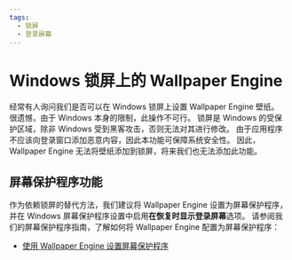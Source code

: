 ```yaml
---
tags:
  - 锁屏
  - 登录屏幕
---
```


# Windows 锁屏上的 Wallpaper Engine

经常有人询问我们是否可以在 Windows 锁屏上设置 Wallpaper Engine 壁纸。 很遗憾，由于 Windows 本身的限制，此操作不可行。 锁屏是 Windows 的受保护区域，除非 Windows 受到黑客攻击，否则无法对其进行修改。 由于应用程序不应该向登录窗口添加恶意内容，因此本功能可保障系统安全性。 因此，Wallpaper Engine 无法将壁纸添加到锁屏，将来我们也无法添加此功能。

## 屏幕保护程序功能

作为依赖锁屏的替代方法，我们建议将 Wallpaper Engine 设置为屏幕保护程序，并在 Windows 屏幕保护程序设置中启用**在恢复时显示登录屏幕**选项。 请参阅我们的屏幕保护程序指南，了解如何将 Wallpaper Engine 配置为屏幕保护程序：

* [使用 Wallpaper Engine 设置屏幕保护程序](/functionality/screensaver.html)